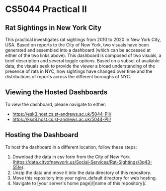 # CS5044 Practical II

## Rat Sightings in New York City

This practical investigates rat sightings from 2010 to 2020 in New York City, USA. Based on reports to the 
City of New York, two visuals have been generated and assembled into a dashboard (which can be 
accessed at either of the two links above). This dashboard is composed of two visuals, a brief description and several toggle options. 
Based on a subset of available data, the visuals seek to provide the viewer a broad understanding of the 
presence of rats in NYC, how sightings have changed over time and the distributions of reports across 
the different boroughs of NYC.

## Viewing the Hosted Dashboards

To view the dashboard, please navigate to either:
* https://esk3.host.cs.st-andrews.ac.uk/5044-PII/
* https://kss8.host.cs.st-andrews.ac.uk/5044-PII/

## Hosting the Dashboard

To host the dashboard in a different location, follow these steps:
1. Download the data in csv form from the City of New York (https://data.cityofnewyork.us/Social-Services/Rat-Sightings/3q43-55fe).
2. Unzip the data and move it into the data directory of this repository.
3. Move this repository into your nginx_default directory for web hosting.
4. Navigate to [your server's home page]/[name of this repository]/.
